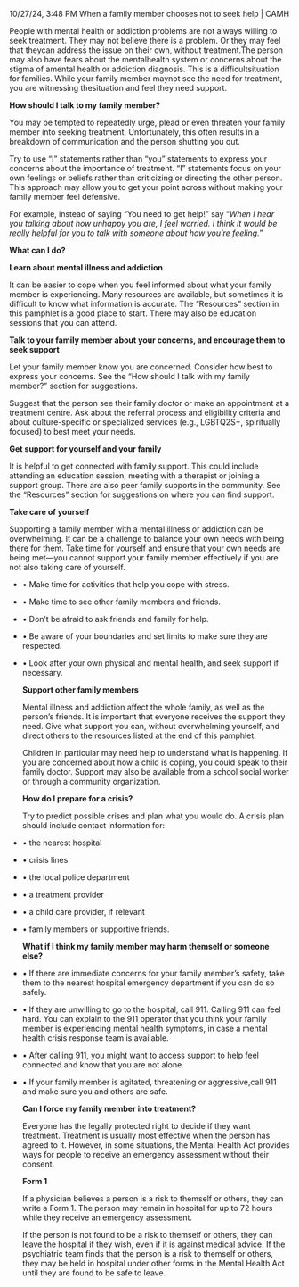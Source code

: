 ﻿10/27/24, 3:48 PM When a family member chooses not to seek help | CAMH

People with mental health or addiction problems are not always willing to seek treatment. They may not believe there is a problem. Or they may feel that theycan address the issue on their own, without treatment.The person may also have fears about the mentalhealth system or concerns about the stigma of amental health or addiction diagnosis. This is a difficultsituation for families. While your family member maynot see the need for treatment, you are witnessing thesituation and feel they need support.

**How should I talk to my family member?**

You may be tempted to repeatedly urge, plead or even threaten your family member into seeking treatment. Unfortunately, this often results in a breakdown of communication and the person shutting you out.

Try to use “I” statements rather than “you” statements to express your concerns about the importance of treatment. “I” statements focus on your own feelings or beliefs rather than criticizing or directing the other person. This approach may allow you to get your point across without making your family member feel defensive.

For example, instead of saying “You need to get help!” say “*When I hear you talking about how unhappy you are, I feel worried. I think it would be really helpful for you to talk with someone about how you’re feeling.*”

**What can I do?**

**Learn about mental illness and addiction**

It can be easier to cope when you feel informed about what your family member is experiencing. Many resources are available, but sometimes it is difficult to know what information is accurate. The “Resources” section in this pamphlet is a good place to start. There may also be education sessions that you can attend.

**Talk to your family member about your concerns, and encourage them to seek support**

Let your family member know you are concerned. Consider how best to express your concerns. See the “How should I talk with my family member?” section for suggestions.

Suggest that the person see their family doctor or make an appointment at a treatment centre. Ask about the referral process and eligibility criteria and about culture-specific or specialized services (e.g., LGBTQ2S+, spiritually focused) to best meet your needs.

**Get support for yourself and your family**

It is helpful to get connected with family support. This could include attending an education session, meeting with a therapist or joining a support group. There are also peer family supports in the community. See the “Resources” section for suggestions on where you can find support.

**Take care of yourself**

Supporting a family member with a mental illness or addiction can be overwhelming. It can be a challenge to balance your own needs with being there for them. Take time for yourself and ensure that your own needs are being met—you cannot support your family member effectively if you are not also taking care of yourself.

- • Make time for activities that help you cope with stress.
- • Make time to see other family members and friends.
- • Don’t be afraid to ask friends and family for help.
- • Be aware of your boundaries and set limits to make sure they are respected.
- • Look after your own physical and mental health, and seek support if necessary.

  **Support other family members**

  Mental illness and addiction affect the whole family, as well as the person’s friends. It is important that everyone receives the support they need. Give what support you can, without overwhelming yourself, and direct others to the resources listed at the end of this pamphlet.

  Children in particular may need help to understand what is happening. If you are concerned about how a child is coping, you could speak to their family doctor. Support may also be available from a school social worker or through a community organization.

  **How do I prepare for a crisis?**

  Try to predict possible crises and plan what you would do. A crisis plan should include contact information for:

- • the nearest hospital
- • crisis lines
- • the local police department
- • a treatment provider
- • a child care provider, if relevant
- • family members or supportive friends.

  **What if I think my family member may harm themself or someone else?**

- • If there are immediate concerns for your family member’s safety, take them to the nearest hospital emergency department if you can do so safely.
- • If they are unwilling to go to the hospital, call 911. Calling 911 can feel hard. You can explain to the 911 operator that you think your family member is experiencing mental health symptoms, in case a mental health crisis response team is available.
- • After calling 911, you might want to access support to help feel connected and know that you are not alone.
- • If your family member is agitated, threatening or aggressive,call 911 and make sure you and others are safe.

  **Can I force my family member into treatment?**

  Everyone has the legally protected right to decide if they want treatment. Treatment is usually most effective when the person has agreed to it. However, in some situations, the Mental Health Act provides ways for people to receive an emergency assessment without their consent.

  **Form 1**

  If a physician believes a person is a risk to themself or others, they can write a Form 1. The person may remain in hospital for up to 72 hours while they receive an emergency assessment.

  If the person is not found to be a risk to themself or others, they can leave the hospital if they wish, even if it is against medical advice. If the psychiatric team finds that the person is a risk to themself or others, they may be held in hospital under other forms in the Mental Health Act until they are found to be safe to leave.


